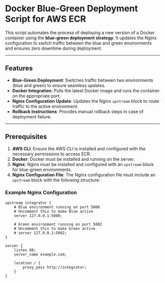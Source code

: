 # Docker Blue-Green Deployment Script for AWS ECR

This script automates the process of deploying a new version of a Docker container using the **blue-green deployment strategy**. It updates the Nginx configuration to switch traffic between the blue and green environments and ensures zero downtime during deployment.

---

## Features

- **Blue-Green Deployment**: Switches traffic between two environments (blue and green) to ensure seamless updates.
- **Docker Integration**: Pulls the latest Docker image and runs the container on the appropriate port.
- **Nginx Configuration Update**: Updates the Nginx `upstream` block to route traffic to the active environment.
- **Rollback Instructions**: Provides manual rollback steps in case of deployment failure.

---

## Prerequisites

1. **AWS CLI**: Ensure the AWS CLI is installed and configured with the necessary permissions to access ECR.
2. **Docker**: Docker must be installed and running on the server.
3. **Nginx**: Nginx must be installed and configured with an `upstream` block for blue-green environments.
4. **Nginx Configuration File**: The Nginx configuration file must include an `upstream` block with the following structure:

### Example Nginx Configuration

```nginx
upstream integrator {
    # Blue environment running on port 5000
    # Uncomment this to make Blue active
    server 127.0.0.1:5000;

    # Green environment running on port 5002
    # Uncomment this to make Green active
    # server 127.0.0.1:5002;
}

server {
    listen 80;
    server_name example.com;

    location / {
        proxy_pass http://integrator;
    }
}